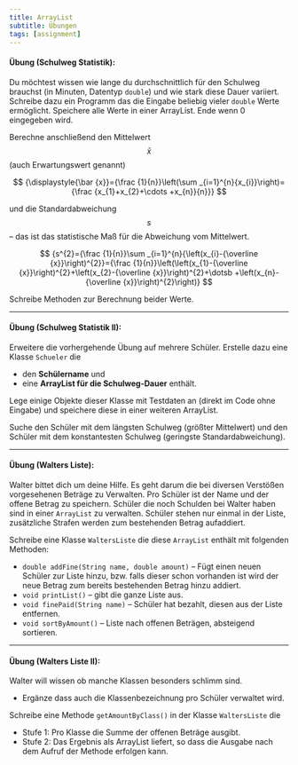 ```yaml
---
title: ArrayList
subtitle: Übungen
tags: [assignment]
---
```


<script src="https://cdn.mathjax.org/mathjax/latest/MathJax.js?config=TeX-AMS-MML_HTMLorMML" type="text/javascript"></script>

#### **Übung (Schulweg Statistik):**

Du möchtest wissen wie lange du durchschnittlich für den Schulweg brauchst (in Minuten, Datentyp `double`) und wie stark diese Dauer variiert. Schreibe dazu ein Programm das die Eingabe beliebig vieler `double` Werte ermöglicht. Speichere alle Werte in einer ArrayList. Ende wenn 0 eingegeben wird. 

Berechne anschließend den Mittelwert $$\displaystyle{\bar {x}}$$ (auch Erwartungswert genannt) 

$$
{\displaystyle{\bar {x}}={\frac {1}{n}}\left(\sum _{i=1}^{n}{x_{i}}\right)={\frac {x_{1}+x_{2}+\cdots +x_{n}}{n}}}
$$


und die Standardabweichung $$s$$ – das ist das statistische Maß für die Abweichung vom Mittelwert.

$$
{s^{2}={\frac {1}{n}}\sum _{i=1}^{n}{\left(x_{i}-{\overline {x}}\right)^{2}}={\frac {1}{n}}\left(\left(x_{1}-{\overline {x}}\right)^{2}+\left(x_{2}-{\overline {x}}\right)^{2}+\dotsb +\left(x_{n}-{\overline {x}}\right)^{2}\right)}
$$

Schreibe Methoden zur Berechnung beider Werte. 




---

#### **Übung (Schulweg Statistik II):**

Erweitere die vorhergehende Übung auf mehrere Schüler. Erstelle dazu eine Klasse `Schueler` die 

- den **Schülername** und 
- eine **ArrayList für die Schulweg-Dauer** enthält.

Lege einige Objekte dieser Klasse mit Testdaten an (direkt im Code ohne Eingabe) und speichere diese in einer weiteren ArrayList.

Suche den Schüler mit dem längsten Schulweg (größter Mittelwert) und den Schüler mit dem konstantesten Schulweg (geringste Standardabweichung).



---

#### **Übung (Walters Liste):**

Walter bittet dich um deine Hilfe. Es geht darum die bei diversen Verstößen vorgesehenen Beträge zu Verwalten. Pro Schüler ist der Name und der offene Betrag zu speichern. Schüler die noch Schulden bei Walter haben sind in einer `ArrayList` zu verwalten. Schüler stehen nur einmal in der Liste, zusätzliche Strafen werden zum bestehenden Betrag aufaddiert.


Schreibe eine Klasse `WaltersListe` die diese `ArrayList` enthält mit folgenden Methoden:

- `double addFine(String name, double amount)` – Fügt einen neuen Schüler zur Liste hinzu, bzw. falls dieser schon vorhanden ist wird der neue Betrag zum bereits bestehenden Betrag hinzu addiert.
- `void printList()` – gibt die ganze Liste aus.
- `void finePaid(String name)` – Schüler hat bezahlt, diesen aus der Liste entfernen.
- `void sortByAmount()` – Liste nach offenen Beträgen, absteigend sortieren.




---

#### **Übung (Walters Liste II):**

Walter will wissen ob manche Klassen besonders schlimm sind. 

- Ergänze dass auch die Klassenbezeichnung pro Schüler verwaltet wird.

Schreibe eine Methode `getAmountByClass()` in der Klasse `WaltersListe` die

- Stufe 1: Pro Klasse die Summe der offenen Beträge ausgibt.
- Stufe 2: Das Ergebnis als ArrayList liefert, so dass die Ausgabe nach dem Aufruf der Methode erfolgen kann.

